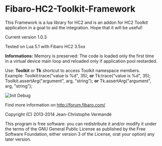 Fibaro-HC2-Toolkit-Framework
============================

This Framework is a lua library for HC2 and is an addon for HC2 Toolkit application in a goal to aid the integration.
Hope that it will be useful!

Current version 1.0.3

Tested on Lua 5.1 with Fibaro HC2 3.5xx

<b>Informations:</b> Memory is preserved: The code is loaded only the first time in a virtual device main loop and reloaded only if application pool restarded.

Use: <b>Toolkit</b> or <b>Tk</b> shortcut to access Toolkit namespace members.
Example: 
          Toolkit:trace("value is %d", 35); <b>or</b> Tk:trace("value is %d", 35);
          Toolkit.assertArg("argument", arg, "string"); <b>or</b> Tk.assertArg("argument", arg, "string");


![Init Debug](https://raw.github.com/Krikroff77/Fibaro-HC2-Toolkit-Framework/master/Images/init.PNG)

Find more information on http://forum.fibaro.com/


Copyright (C) 2013-2014 Jean-Christophe Vermandé

This program is free software: you can redistribute it and/or modify it under the terms of the GNU General Public License as published by the Free Software Foundation, either version 3 of the License, orat your option) any later version.
